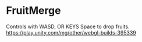 # FruitMerge
Controls with WASD, OR KEYS
Space to drop fruits.
https://play.unity.com/mg/other/webgl-builds-395339
